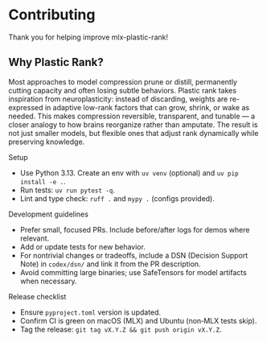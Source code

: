 # Contributing

Thank you for helping improve mlx-plastic-rank!

## Why Plastic Rank?

Most approaches to model compression prune or distill, permanently cutting capacity and often losing subtle behaviors. Plastic rank takes inspiration from neuroplasticity: instead of discarding, weights are re-expressed in adaptive low-rank factors that can grow, shrink, or wake as needed. This makes compression reversible, transparent, and tunable — a closer analogy to how brains reorganize rather than amputate. The result is not just smaller models, but flexible ones that adjust rank dynamically while preserving knowledge.

Setup
- Use Python 3.13. Create an env with `uv venv` (optional) and `uv pip install -e .`.
- Run tests: `uv run pytest -q`.
- Lint and type check: `ruff .` and `mypy .` (configs provided).

Development guidelines
- Prefer small, focused PRs. Include before/after logs for demos where relevant.
- Add or update tests for new behavior.
- For nontrivial changes or tradeoffs, include a DSN (Decision Support Note) in `codex/dsn/` and link it from the PR description.
- Avoid committing large binaries; use SafeTensors for model artifacts when necessary.

Release checklist
- Ensure `pyproject.toml` version is updated.
- Confirm CI is green on macOS (MLX) and Ubuntu (non‑MLX tests skip).
- Tag the release: `git tag vX.Y.Z && git push origin vX.Y.Z`.
